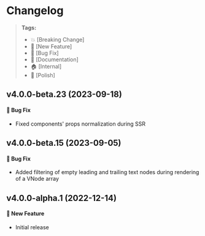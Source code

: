 Changelog
=========

> **Tags:**
> - :boom:       [Breaking Change]
> - :rocket:     [New Feature]
> - :bug:        [Bug Fix]
> - :memo:       [Documentation]
> - :house:      [Internal]
> - :nail_care:  [Polish]

## v4.0.0-beta.23 (2023-09-18)

#### :bug: Bug Fix

* Fixed components' props normalization during SSR

## v4.0.0-beta.15 (2023-09-05)

#### :bug: Bug Fix

* Added filtering of empty leading and trailing text nodes during rendering of a VNode array

## v4.0.0-alpha.1 (2022-12-14)

#### :rocket: New Feature

* Initial release
